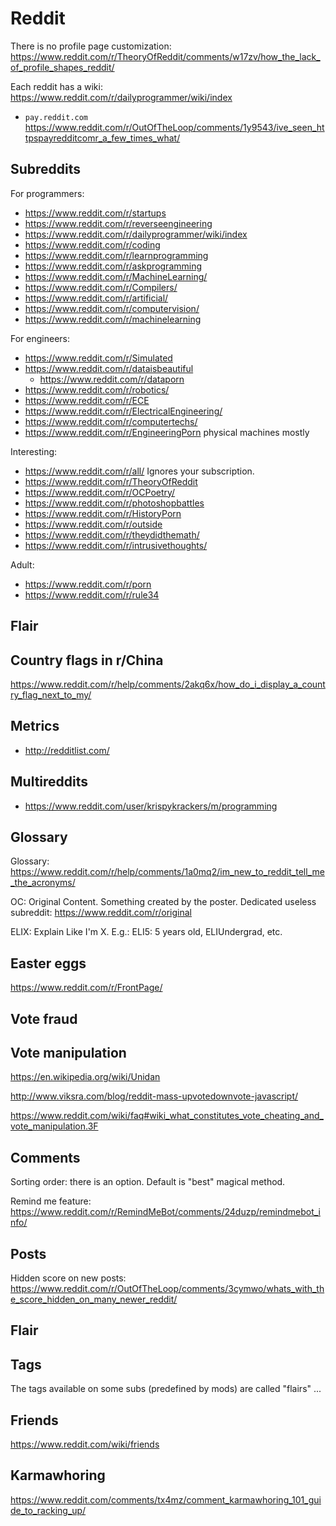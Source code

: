 # Reddit

There is no profile page customization: https://www.reddit.com/r/TheoryOfReddit/comments/w17zv/how_the_lack_of_profile_shapes_reddit/

Each reddit has a wiki: https://www.reddit.com/r/dailyprogrammer/wiki/index

- `pay.reddit.com` <https://www.reddit.com/r/OutOfTheLoop/comments/1y9543/ive_seen_httpspayredditcomr_a_few_times_what/>

## Subreddits

For programmers:

- https://www.reddit.com/r/startups
- https://www.reddit.com/r/reverseengineering
- https://www.reddit.com/r/dailyprogrammer/wiki/index
- https://www.reddit.com/r/coding
- https://www.reddit.com/r/learnprogramming
- https://www.reddit.com/r/askprogramming
- https://www.reddit.com/r/MachineLearning/
- https://www.reddit.com/r/Compilers/
- https://www.reddit.com/r/artificial/
- https://www.reddit.com/r/computervision/
- https://www.reddit.com/r/machinelearning

For engineers:

- https://www.reddit.com/r/Simulated
- https://www.reddit.com/r/dataisbeautiful
    - https://www.reddit.com/r/dataporn
- https://www.reddit.com/r/robotics/
- https://www.reddit.com/r/ECE
- https://www.reddit.com/r/ElectricalEngineering/
- https://www.reddit.com/r/computertechs/
- https://www.reddit.com/r/EngineeringPorn physical machines mostly

Interesting:

- https://www.reddit.com/r/all/ Ignores your subscription.
- https://www.reddit.com/r/TheoryOfReddit
- https://www.reddit.com/r/OCPoetry/
- https://www.reddit.com/r/photoshopbattles
- https://www.reddit.com/r/HistoryPorn
- https://www.reddit.com/r/outside
- https://www.reddit.com/r/theydidthemath/
- https://www.reddit.com/r/intrusivethoughts/

Adult:

- https://www.reddit.com/r/porn
- https://www.reddit.com/r/rule34

## Flair

## Country flags in r/China

https://www.reddit.com/r/help/comments/2akq6x/how_do_i_display_a_country_flag_next_to_my/

## Metrics

- <http://redditlist.com/>

## Multireddits

- https://www.reddit.com/user/krispykrackers/m/programming

## Glossary

Glossary: https://www.reddit.com/r/help/comments/1a0mq2/im_new_to_reddit_tell_me_the_acronyms/

OC: Original Content. Something created by the poster. Dedicated useless subreddit: https://www.reddit.com/r/original

ELIX: Explain Like I'm X. E.g.: ELI5: 5 years old, ELIUndergrad, etc.

## Easter eggs

https://www.reddit.com/r/FrontPage/

## Vote fraud

## Vote manipulation

https://en.wikipedia.org/wiki/Unidan

http://www.viksra.com/blog/reddit-mass-upvotedownvote-javascript/

https://www.reddit.com/wiki/faq#wiki_what_constitutes_vote_cheating_and_vote_manipulation.3F

## Comments

Sorting order: there is an option. Default is "best" magical method.

Remind me feature: https://www.reddit.com/r/RemindMeBot/comments/24duzp/remindmebot_info/

## Posts

Hidden score on new posts: https://www.reddit.com/r/OutOfTheLoop/comments/3cymwo/whats_with_the_score_hidden_on_many_newer_reddit/

## Flair

## Tags

The tags available on some subs (predefined by mods) are called "flairs" ...

## Friends

<https://www.reddit.com/wiki/friends>

## Karmawhoring

https://www.reddit.com/comments/tx4mz/comment_karmawhoring_101_guide_to_racking_up/
